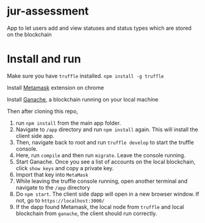 # jur-assessment

App to let users add and view statuses and status types which are stored on the blockchain

# Install and run

Make sure you have `truffle` installed.
`npm install -g truffle`

Install [Metamask](https://chrome.google.com/webstore/detail/metamask/nkbihfbeogaeaoehlefnkodbefgpgknn?hl=en) extension on chrome

Install [Ganache](https://www.trufflesuite.com/ganache), a blockchain running on your local machine

Then after cloning this repo,

1. run `npm install` from the main app folder.
2. Navigate to `/app` directory and run `npm install` again. This will install the client side app.
3. Then, navigate back to root and run `truffle develop` to start the truffle console.
4. Here, run `compile` and then run `migrate`. Leave the console running.
5. Start Ganache. Once you see a list of accounts on the local blockchain, click `show keys` and copy a private key.
6. Import that key into `MetaMask`
7. While leaving the truffle console running, open another terminal and navigate to the `/app` directory
8. Do `npm start`. The client side dapp will open in a new browser window. If not, go to `https://localhost:3000/`
9. If the dapp found Metamask, the local node from `truffle` and local blockchain from `ganache`, the client should run correctly.
